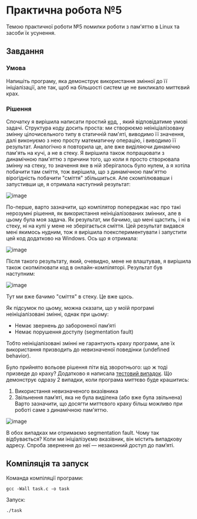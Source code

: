 # Практична робота №5
Темою практичної роботи №5 помилки роботи з пам'яттю в Linux та засоби їх усунення.
## Завдання 
### Умова
Напишіть програму, яка демонструє використання змінної до її ініціалізації, але так, щоб на більшості систем це не викликало миттєвий крах.
### Рішення
Спочатку я вирішила написати простий [код](https://github.com/AnastasiiaVdovina/Practice5/blob/main/task.c), , який відповідатиме умові задачі. 
Структура коду досить проста: ми створюємо неініціалізовану змінну цілочисельного типу в статичній пам'яті, виводимо її значення, далі виконуємо з нею просту математичну операцію, і виводимо її результат. Аналогічно я повторила це, але вже виділяючи динамічно пам'ять на кучі, а не в стеку. Я вирішила також попрацювати з динамічною пам'яттю з причини того, що коли я просто створювала змінну на стеку, то значення яке в ній зберігалось було нулем, а я хотіла побачити там сміття, тож вирішила, що з динамічною пам'яттю вірогідність побачити "сміття" збільшиться. Але скомпілювавши і запустивши це, я отримала наступний результат:

![image](https://github.com/user-attachments/assets/3a40f33e-5ff3-47a7-9519-9496587253f4)

По-перше, варто зазначити, що компілятор попереджає нас про такі нерозумні рішення, як використання неініціалізованих змінних, але в цьому була моя задача.
Як результат, ми бачимо, що мені щастить, і ні в стеку, ні на купі у мене не зберігається сміття.
Цей результат видався мені якимось нудним, тож я вирішила поекспериментувати і запустити цей код додатково на Windows.
Ось що я отримала:

![image](https://github.com/user-attachments/assets/8d5bd410-800c-42a4-8a6d-2eb1006f204c)

Після такого результату, який, очевидно, мене не влаштував, я вирішила також скопмілювати код в онлайн-компіляторі. Результат був наступним:

![image](https://github.com/user-attachments/assets/3049bc14-60eb-41ba-a953-f11c2b4d3470)

Тут ми вже бачимо "сміття" в стеку. Це вже щось.

Як підсумок по цьому, можна сказати, що у моїй програмі неініціалізовані змінні, однак при цьому:
- Немає звернень до забороненої пам’яті
- Немає порушення доступу (segmentation fault)
  
Тобто неініціалізовані змінні не гарантують краху програми, але їх використання призводить до невизначеної поведінки (undefined behavior).

Було прийнято вольове рішення піти від зворотнього: що ж тоді призведе до краху?
Додатково я написала [тестовий випадок](https://github.com/AnastasiiaVdovina/Practice5/blob/main/test.c). Що демонструє одразу 2 випадки, коли програма миттєво буде крашитись:
1. Використання невизначеного вказівника
2. Звільнення пам’яті, яка не була виділена (або вже була звільнена)
Варто зазначити, що досягти миттєвого краху більш можливо при роботі саме з динамічною пам'яттю.

![image](https://github.com/user-attachments/assets/4ac5cd72-3d41-49fa-9990-b48625d0ca8e)

В обох випадках ми отримаємо segmentation fault.
Чому так відбувається?
Коли ми ініціалізуємо вказівник, він містить випадкову адресу. Спроба звернення до неї — незаконний доступ до пам’яті.

## Компіляція та запуск
Команда компіляції програми:
```
gcc -Wall task.c -o task
```

Запуск:
```
./task
```
